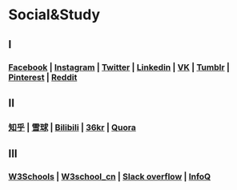 # Social&Study

## I

### [Facebook](https://www.facebook.com/) \| [Instagram](https://www.instagram.com/) \| [Twitter](https://twitter.com/) \| [Linkedin](https://www.linkedin.com) \| [VK](https://vk.com/) \| [Tumblr](https://www.tumblr.com/) \| [Pinterest](https://www.pinterest.com/) \| [Reddit](https://www.reddit.com/)

## II

### [知乎](https://www.zhihu.com/) \| [雪球](https://xueqiu.com/) \| [Bilibili](https://www.bilibili.com/) \| [36kr](https://36kr.com/) \| [Quora](https://www.quora.com/)

## III

### [W3Schools](https://www.w3schools.com/) \| [W3school\_cn](https://www.w3school.com.cn/) \| [Slack overflow](https://stackoverflow.com/) \| [InfoQ](https://www.infoq.cn/)

